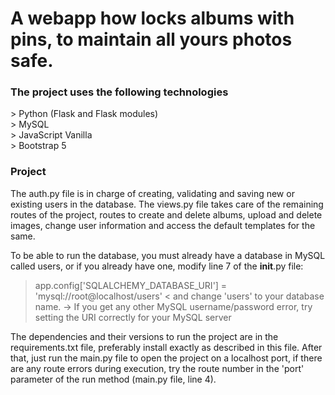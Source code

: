 <h1> A webapp how locks albums with pins, to maintain all yours photos safe. </h1>

<h3>The project uses the following technologies</h3>
  > Python (Flask and Flask modules) <br>
  > MySQL <br>
  > JavaScript Vanilla <br>
  > Bootstrap 5 <br>

<h3> Project </h3>
The auth.py file is in charge of creating, validating and saving new or existing users in the database.
The views.py file takes care of the remaining routes of the project, routes to create and delete albums, upload and delete images, change user information and access the default templates for the same.

To be able to run the database, you must already have a database in MySQL called users, or if you already have one, modify line 7 of the __init__.py file:
> app.config['SQLALCHEMY_DATABASE_URI'] = 'mysql://root@localhost/users' <
and change 'users' to your database name.
 -> If you get any other MySQL username/password error, try setting the URI correctly for your MySQL server

The dependencies and their versions to run the project are in the requirements.txt file, preferably install exactly as described in this file. After that, just run the main.py file to open the project on a localhost port, if there are any route errors during execution, try the route number in the 'port' parameter of the run method (main.py file, line 4).

